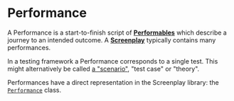 # Performance

A Performance is a start-to-finish script of **[Performables]** which describe a journey to an intended outcome.
A **[Screenplay]** typically contains many performances.

In a testing framework a Performance corresponds to a single test.
This might alternatively be called [a "scenario"], "test case" or "theory".

Performances have a direct representation in the Screenplay library: the [`Performance`] class.

[Performables]: Performable.md
[Screenplay]: Screenplay.md
[a "scenario"]: Scenario.md
[`Performance`]: xref:CSF.Screenplay.Performance